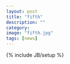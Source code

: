 ```yaml
---
layout: post
title: "fifth"
description: ""
category: 
image: "fifth.jpg"
tags: [news]
---
```

{% include JB/setup %}
